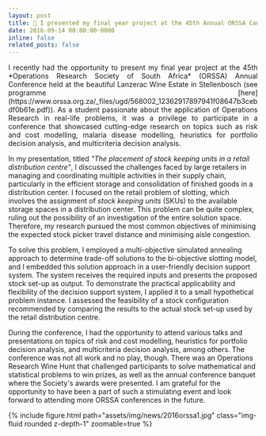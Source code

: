 ```yaml
---
layout: post
title: 🎤 I presented my final year project at the 45th Annual ORSSA Conference in Stellenbosch
date: 2016-09-14 00:00:00-0000
inline: false
related_posts: false
---
```


<p align="justify">
I recently had the opportunity to present my final year project at the 45th *Operations Research Society of South Africa* (ORSSA) Annual Conference held at the beautiful Lanzerac Wine Estate in Stellenbosch (see programme [here](https://www.orssa.org.za/_files/ugd/568002_12362917897941f08647b3cebdf0b61e.pdf)). As a student passionate about the application of Operations Research in real-life problems, it was a privilege to participate in a conference that showcased cutting-edge research on topics such as risk and cost modelling, malaria disease modelling, heuristics for portfolio decision analysis, and multicriteria decision analysis.

In my presentation, titled *"The placement of stock keeping units in a retail distribution centre"*, I discussed the challenges faced by large retailers in managing and coordinating multiple activities in their supply chain, particularly in the efficient storage and consolidation of finished goods in a distribution center. I focused on the retail problem of slotting, which involves the assignment of *stock keeping units* (SKUs) to the available storage spaces in a distribution center. This problem can be quite complex, ruling out the possibility of an investigation of the entire solution space. Therefore, my research pursued the most common objectives of minimising the expected stock picker travel distance and minimising aisle congestion.

To solve this problem, I employed a multi-objective simulated annealing approach to determine trade-off solutions to the bi-objective slotting model, and I embedded this solution approach in a user-friendly decision support system. The system receives the required inputs and presents the proposed stock set-up as output. To demonstrate the practical applicability and flexibility of the decision support system, I applied it to a small hypothetical problem instance. I assessed the feasibility of a stock configuration recommended by comparing the results to the actual stock set-up used by the retail distribution centre.

During the conference, I had the opportunity to attend various talks and presentations on topics of risk and cost modelling, heuristics for portfolio decision analysis, and multicriteria decision analysis, among others. The conference was not all work and no play, though. There was an Operations Research Wine Hunt that challenged participants to solve mathematical and statistical problems to win prizes, as well as the annual conference banquet where the Society's awards were presented. I am grateful for the opportunity to have been a part of such a stimulating event and look forward to attending more ORSSA conferences in the future.
</p>
  
{% include figure.html path="assets/img/news/2016orssa1.jpg" class="img-fluid rounded z-depth-1" zoomable=true %}
